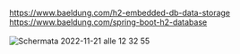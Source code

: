 https://www.baeldung.com/h2-embedded-db-data-storage<br />
https://www.baeldung.com/spring-boot-h2-database<br /><br />
![Schermata 2022-11-21 alle 12 32 55](https://user-images.githubusercontent.com/98833112/203040841-55a8a615-8ac6-4500-8b05-737c9e08d43b.png)
